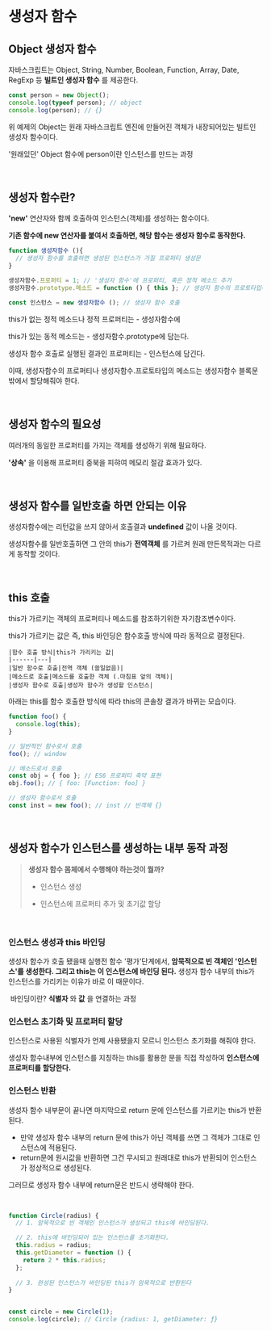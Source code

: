 # 생성자 함수



## Object 생성자 함수

 자바스크립트는 Object, String, Number, Boolean, Function, Array, Date, RegExp 등 __빌트인 생성자 함수__ 를 제공한다.

```js
const person = new Object();
console.log(typeof person); // object
console.log(person); // {}
```

위 예제의 Object는 원래 자바스크립트 엔진에 만들어진 객체가 내장되어있는 빌트인 생성자 함수이다.

'원래있던' Object 함수에 person이란 인스턴스를 만드는 과정

<br/>



## 생성자 함수란?

__'new'__ 연산자와 함께 호출하여 인스턴스(객체)를 생성하는 함수이다.

__기존 함수에 new 연산자를 붙여서 호출하면, 해당 함수는 생성자 함수로 동작한다.__

```js
function 생성자함수 (){
  // 생성자 함수를 호출하면 생성된 인스턴스가 가질 프로퍼티 생성문
} 

생성자함수.프로퍼티 = 1; // '생성자 함수'에 프로퍼티, 혹은 정적 메소드 추가
생성자함수.prototype.메소드 = function () { this }; // 생성자 함수의 프로토타입에 동적 메소드 추가

const 인스턴스 = new 생성자함수 (); // 생성자 함수 호출
```

this가 없는 정적 메소드나 정적 프로퍼티는  - 생성자함수에

this가 있는 동적 메소드는 - 생성자함수.prototype에 담는다.

생성자 함수 호출로 실행된 결과인 프로퍼티는 - 인스턴스에 담긴다.

이때, 생성자함수의 프로퍼티나 생성자함수.프로토타입의 메소드는 생성자함수 블록문 밖에서 할당해줘야 한다.

<br/>



## 생성자 함수의 필요성

여러개의 동일한 프로퍼티를 가지는 객체를 생성하기 위해 필요하다.

**'상속'** 을 이용해 프로퍼티 중북을 피햐여 메모리 절감 효과가 있다.

<br/>



## 생성자 함수를 일반호출 하면 안되는 이유

생성자함수에는 리턴값을 쓰지 않아서 호출결과 __undefined__ 값이 나올 것이다.

생성자함수를 일반호출하면 그 안의 this가 __전역객체__ 를 가르켜 원래 만든목적과는 다르게 동작할 것이다.

<br/>



## this 호출

this가 가르키는 객체의 프로퍼티나 메소드를 참조하기위한 자기참조변수이다.

this가 가르키는 값은 즉, this 바인딩은 함수호출 방식에 따라 동적으로 결정된다.

```
|함수 호출 방식|this가 가리키는 값|
|------|---|
|일반 함수로 호출|전역 객체 (쓸일없음)|
|메소드로 호출|메소드를 호출한 객체 (.마침표 앞의 객체)|
|생성자 함수로 호출|생성자 함수가 생성할 인스턴스|
```

아래는 this를 함수 호출한 방식에 따라 this의 콘솔창 결과가 바뀌는 모습이다.

```js
function foo() {
  console.log(this);
}

// 일반적인 함수로서 호출
foo(); // window

// 메소드로서 호출
const obj = { foo }; // ES6 프로퍼티 축약 표현
obj.foo(); // { foo: [Function: foo] }

// 생성자 함수로서 호출
const inst = new foo(); // inst // 빈객체 {}
```

<br/>



## 생성자 함수가 인스턴스를 생성하는 내부 동작 과정

> __생성자 함수 몸체에서 수행해야 하는것이 뭘까?__
>
> - 인스턴스 생성
>
> - 인스턴스에 프로퍼티 추가 및 초기값 할당



</br>

### 인스턴스 생성과 this 바인딩

생성자 함수가 호출 됐을때 실행전 함수 '평가'단계에서, __암묵적으로 빈 객체인 '인스턴스'를 생성한다. 그리고 this는 이 인스턴스에 바인딩 된다.__ 생성자 함수 내부의 this가 인스턴스를 가리키는 이유가 바로 이 때문이다.



​		바인딩이란?   __식별자__ 와 __값__ 을 연결하는 과정



### 인스턴스 초기화 및 프로퍼티 할당

인스턴스로 사용된 식별자가 언제 사용됐을지 모르니 인스턴스 초기화를 해줘야 한다.

생성자 함수내부에 인스턴스를 지칭하는 this를 활용한 문을 직접 작성하여 __인스턴스에 프로퍼티를 할당한다.__



### 인스턴스 반환

생성자 함수 내부문이 끝나면 마지막으로 return 문에 인스턴스를 가르키는 this가 반환된다. 

- 만약 생성자 함수 내부의 return 문에 this가 아닌 객체를 쓰면 그 객체가 그대로 인스턴스에 적용된다.
- return문에 원시값을 반환하면 그건 무시되고 원래대로 this가 반환되어 인스턴스가 정상적으로 생성된다.

그러므로 생성자 함수 내부에 return문은 반드시 생략해야 한다.

</br>

```js
function Circle(radius) {
  // 1. 암묵적으로 빈 객체인 인스턴스가 생성되고 this에 바인딩된다.

  // 2. this에 바인딩되어 있는 인스턴스를 초기화한다.
  this.radius = radius;
  this.getDiameter = function () {
    return 2 * this.radius;
  };
  
  // 3. 완성된 인스턴스가 바인딩된 this가 암묵적으로 반환된다
}


const circle = new Circle(1);
console.log(circle); // Circle {radius: 1, getDiameter: ƒ}
```









